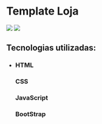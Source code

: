 <h1>Template Loja</h1>
<img src="./img.png">
<img src="./img1.png">
<h2>Tecnologias utilizadas:</h2>
<ul>
  <li>
    <h3>HTML</h3>
    <h3>CSS</h3>
    <h3>JavaScript</h3>
    <h3>BootStrap</h3>
  </li>
</ul>
